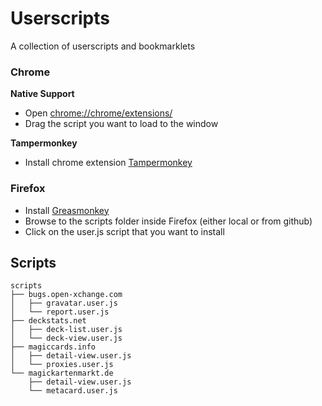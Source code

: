 # Userscripts #
A collection of userscripts and bookmarklets

### Chrome ###


**Native Support**

* Open [chrome://chrome/extensions/](chrome://chrome/extensions/)
* Drag the script you want to load to the window
 

**Tampermonkey**

* Install chrome extension [Tampermonkey](https://chrome.google.com/webstore/detail/tampermonkey/dhdgffkkebhmkfjojejmpbldmpobfkfo)


### Firefox ###
* Install [Greasmonkey](https://addons.mozilla.org/en-US/firefox/addon/greasemonkey/)
* Browse to the scripts folder inside Firefox (either local or from github)
* Click on the user.js script that you want to install

## Scripts ##
```
scripts
├── bugs.open-xchange.com
│   ├── gravatar.user.js
│   └── report.user.js
├── deckstats.net
│   ├── deck-list.user.js
│   └── deck-view.user.js
├── magiccards.info
│   ├── detail-view.user.js
│   └── proxies.user.js
└── magickartenmarkt.de
    ├── detail-view.user.js
    └── metacard.user.js



```